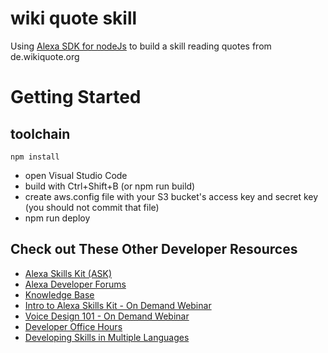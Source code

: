 # wiki quote skill

Using [Alexa SDK for nodeJs](https://github.com/alexa/alexa-skills-kit-sdk-for-nodejs) to build 
a skill reading quotes from de.wikiquote.org

# Getting Started

## toolchain

  ```
  npm install
  ```
  - open Visual Studio Code
  - build with Ctrl+Shift+B (or npm run build)
  - create aws.config file with your S3 bucket's access key and secret key (you should not commit that file)
  - npm run deploy


## Check out These Other Developer Resources

* [Alexa Skills Kit (ASK)](https://developer.amazon.com/ask)
* [Alexa Developer Forums](https://forums.developer.amazon.com/spaces/165/index.html)
* [Knowledge Base](https://goto.webcasts.com/starthere.jsp?ei=1090197)
* [Intro to Alexa Skills Kit  - On Demand Webinar](https://goto.webcasts.com/starthere.jsp?ei=1090197)
* [Voice Design 101 - On Demand Webinar](https://goto.webcasts.com/starthere.jsp?ei=1087594)
* [Developer Office Hours](https://attendee.gotowebinar.com/rt/8389200425172113931)
* [Developing Skills in Multiple Languages](https://developer.amazon.com/public/solutions/alexa/alexa-skills-kit/docs/developing-skills-in-multiple-languages)

